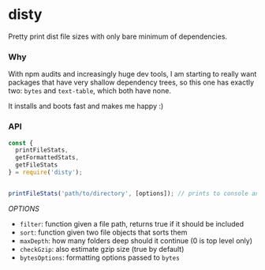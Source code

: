 # disty
Pretty print dist file sizes with only bare minimum of dependencies.

### Why

With npm audits and increasingly huge dev tools, I am starting to really want packages that have very shallow dependency trees, so this one has exactly two: `bytes` and `text-table`, which both have none.

It installs and boots fast and makes me happy :)

### API

```javascript
const {
  printFileStats,
  getFormattedStats,
  getFileStats
} = require('disty');


printFileStats('path/to/directory', [options]); // prints to console and returns promise
```

*OPTIONS*

- `filter`: function given a file path, returns true if it should be included
- `sort`: function given two file objects that sorts them
- `maxDepth`: how many folders deep should it continue (0 is top level only)
- `checkGzip`: also estimate gzip size (true by default)
- `bytesOptions`: formatting options passed to `bytes`
